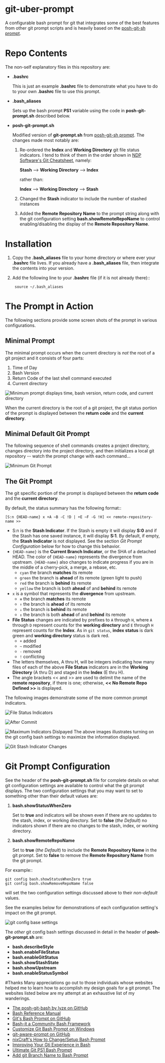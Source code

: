 # git-uber-prompt
A configurable bash prompt for git that integrates some of the best features from other git prompt scripts and is heavily based on the [posh-git-sh prompt](https://github.com/lyze/posh-git-sh).

# Repo Contents
The non-self explanatory files in this repository are:

- **.bashrc**

	This is just an example **.bashrc** file to demonstrate what you have to do to your own **.bashrc** file to use this prompt.

- **.bash_aliases**

	Sets up the bash prompt **PS1** variable using the code in **posh-git-prompt.sh** described below.	

- **posh-git-prompt.sh**

	Modified version of **git-prompt.sh** from [posh-git-sh prompt](https://github.com/lyze/posh-git-sh). The changes made most notably are:

	1. Re-ordered the **Index** and **Working Directory** git file status indicators. I tend to think of them in the order shown in [NDP Software's Git Cheatsheet](https://ndpsoftware.com/git-cheatsheet.html), namely:
		
		**Stash** --> **Working Directory** --> **Index**
	
		rather than:
	
		**Index** --> **Working Directory** --> **Stash**
	
	2. Changed the **Stash** indicator to include the number of stashed instances
	
	3. Added the **Remote Repository Name** to the prompt string along with the git configuration setting **bash.showRemoteRepoName** to control enabling/disabling the display of the **Remote Repository Name**.


# Installation
1. Copy the **.bash\_aliases** file to your home directory or where ever your **.bashrc** file lives.
If you already have a **.bash_aliases** file, then integrate the contents into your version.
2. Add the following line to your **.bashrc** file (if it is not already there)::

		source ~/.bash_aliases



# The Prompt in Action
The following sections provide some screen shots of the prompt in various configurations.

## Minimal Prompt
The minimal prompt occurs when the current directory is *not* the root of a git project and it consists of four parts:

1. Time of Day
2. Bash Version
3. Return Code of the last shell command executed
4. Current directory

![Minimum prompt displays time, bash version, return code, and current directory](http://i.imgur.com/kFNRiHZ.png)

When the current directory is the root of a git project, the git status portion of the prompt is displayed between the **return code** and the **current directory**.

## Minimal Default Git Prompt
The following sequence of shell commands creates a project directory, changes directory into the project directory, and then initializes a local git repository -- watch the prompt change with each command...

![Minimum Git Prompt](http://i.imgur.com/cFl5ClF.png)


## The Git Prompt
The git specific portion of the prompt is displayed between the **return code** and the **current directory**.

By default, the status summary has the following format::

	[S:n {HEAD-name} x +A ~B -C !D | +E ~F -G !H] << remote-repository-name >>

* S:n is the **Stash Indicator**. If the Stash is empty it will display **S:0** and if the Stash has one saved instance, it will display **S:1**. By default, if empty, the **Stash Indicator** is not displayed. See the section *Git Prompt Configuration* below for how to change this behavior.
* `{HEAD-name}` is the **Current Branch Indicator**, or the SHA of a detached HEAD. The color
  of `{HEAD-name}` represents the divergence from upstream. `{HEAD-name}` also
  changes to indicate progress if you are in the middle of a cherry-pick, a
  merge, a rebase, etc.
  * `cyan`   the branch **matches** its remote
  * `green`  the branch is **ahead** of its remote (green light to push)
  * `red`    the branch is **behind** its remote
  * `yellow` the branch is both **ahead** of and **behind** its remote
* `x` is a symbol that represents the **divergence** from upstream.
  * `≡` the branch **matches** its remote
  * `↑` the branch is **ahead** of its remote
  * `↓` the branch is **behind** its remote
  * `↕` the branch is both **ahead** of and **behind** its remote
* **File Status** changes are indicated by prefixes to `A` through `H`, where `A` through
  `D` represent counts for the **working directory** and `E` through `H` represent counts for
  the **Index**. As in `git status`, **index status** is dark green and
  **working directory** status is dark red.
  * `+` added
  * `~` modified
  * `-` removed
  * `!` conflicting
* The letters themselves, A thru H, will be integers indicating how many files of each of the above **File Status** indicators are in the **Working Directory** (A thru D) and staged in the **Index** (E thru H).
* The angle brackets << and >> are used to delimit the name of the **remote repository**, if there is one; otherwise, **<< No Remote Repo Defined >>** is displayed.

The following images demonstrate some of the more common prompt indicators.

![File Status Indicators](http://i.imgur.com/AOFurIG.png)

![After Commit](http://i.imgur.com/5oFYZz7.png)

![Maximum Indicators Dislpayed](http://i.imgur.com/Zjws3KQ.png)
The above images illustrates turning on the git config bash settings to maximize the information displayed.

![Git Stash Indicator Changes](http://i.imgur.com/TNDHVKQ.png)

# Git Prompt Configuration
See the header of the **posh-git-prompt.sh** file for complete details on what git configuration settings are available to control what the git prompt displays. The two configuration settings that you may want to set to something other than their default values are:

1. **bash.showStatusWhenZero**

	Set to **true** and indicators will be shown even if there are no updates to the stash, index, or working directory.
	Set to **false** (*the Default*) no indicators shown if there are no changes to the stash, index, or working directory.


2. **bash.showRemoteRepoName**

	Set to **true** (*the Default*) to include the **Remote Repository Name** in the git prompt.
	Set to **false** to remove the **Remote Repository Name** from the git prompt.

For example::

	git config bash.showStatusWhenZero true
	git config bash.showRemoveRepoName false

will set the two configuration settings discussed above to their *non-default* values.


See the examples below for demonstrations of each configuration setting's impact on the git prompt.

![git config base settings](http://i.imgur.com/q4BNbqM.png)

The *other* git config bash settings discussed in detail in the header of **posh-git-prompt.sh** are:

- **bash.describeStyle**
- **bash.enableFileStatus**
- **bash.enableGitStatus**
- **bash.showStashState**
- **bash.showUpstream**
- **bash.enableStatusSymbol**


#Thanks
Many appreciations go out to those individuals whose websites helped me to learn how to accomplish my design goals for a git prompt. The websites listed below are my attempt at an exhaustive list of my wanderings.

- [The posh-git-bash by lyze on GitHub](https://github.com/lyze/posh-git-sh)
- [Bash Reference Manual](https://www.gnu.org/software/bash/manual/bashref.html)
- [Git's Bash Prompt on GitHub](https://github.com/git/git/blob/master/contrib/completion/git-prompt.sh)
- [Bash-it a Community Bash Framework](https://github.com/Bash-it/bash-it)
- [Customize Git Bash Prompt on Windows](https://alanbarber.com/2015/12/30/how-to-customize-the-git-for-windows-bash-shell-prompt/)
- [git-aware-prompt on GitHub](https://github.com/jimeh/git-aware-prompt)
- [nixCraft's How to Change/Setup Bash Prompt](https://www.cyberciti.biz/tips/howto-linux-unix-bash-shell-setup-prompt.html)
- [Improving Your Gti Experience in Bash](http://maximomussini.com/posts/bash-git-prompt/)
- [Ultimate Git PS1 Bash Prompt](http://mediadoneright.com/content/ultimate-git-ps1-bash-prompt)
- [Add git Branch Name to Bash Prompt](https://coderwall.com/p/fasnya/add-git-branch-name-to-bash-prompt)